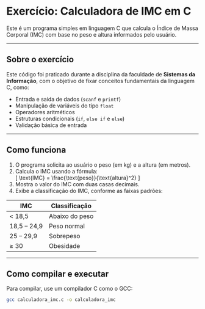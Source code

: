 # Exercício: Calculadora de IMC em C

Este é um programa simples em linguagem C que calcula o Índice de Massa Corporal (IMC) com base no peso e altura informados pelo usuário.

---

## Sobre o exercício

Este código foi praticado durante a disciplina da faculdade de **Sistemas da Informação**, com o objetivo de fixar conceitos fundamentais da linguagem C, como:

- Entrada e saída de dados (`scanf` e `printf`)
- Manipulação de variáveis do tipo `float`
- Operadores aritméticos
- Estruturas condicionais (`if`, `else if` e `else`)
- Validação básica de entrada

---

## Como funciona

1. O programa solicita ao usuário o peso (em kg) e a altura (em metros).  
2. Calcula o IMC usando a fórmula:  
   \[
   \text{IMC} = \frac{\text{peso}}{\text{altura}^2}
   \]
3. Mostra o valor do IMC com duas casas decimais.  
4. Exibe a classificação do IMC, conforme as faixas padrões:

| IMC          | Classificação      |
|--------------|-------------------|
| < 18,5       | Abaixo do peso    |
| 18,5 – 24,9  | Peso normal       |
| 25 – 29,9    | Sobrepeso         |
| ≥ 30         | Obesidade         |

---

## Como compilar e executar

Para compilar, use um compilador C como o GCC:

```bash
gcc calculadora_imc.c -o calculadora_imc
